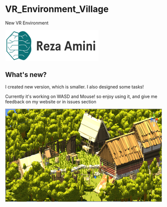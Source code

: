 # VR_Environment_Village
New VR Environment

<img src="https://github.com/magnumical/VR_Environment_Village/blob/master/logom.png" data-canonical-src="https://imreza.ir" width="300" height="100" />

## What's new?
I created new version, which is smaller. I also designed some tasks!

Currently it's working on WASD and Mouse!
so enjoy using it, and give me feedback on my website or in issues section

<img src="https://github.com/magnumical/VR_Environment_Village/blob/master/v2.png" data-canonical-src="https://imreza.ir" width="900" height="300" />
